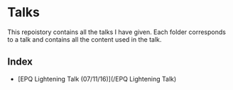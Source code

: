 # Talks
This repoistory contains all the talks I have given. Each folder corresponds to a talk and contains all the content used in the talk.

## Index
+ [EPQ Lightening Talk (07/11/16)](/EPQ Lightening Talk)
